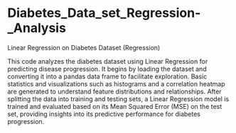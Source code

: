 # Diabetes_Data_set_Regression-_Analysis
Linear Regression on Diabetes Dataset (Regression)

This code analyzes the diabetes dataset using Linear Regression for predicting disease progression.
It begins by loading the dataset and converting it into a pandas data frame to facilitate exploration. 
Basic statistics and visualizations such as histograms and a correlation heatmap are generated to understand feature distributions and relationships. 
After splitting the data into training and testing sets, a Linear Regression model is trained and evaluated based on its Mean Squared Error (MSE) on the test set, providing insights into its predictive performance for diabetes progression.
